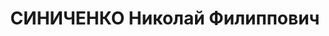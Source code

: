 ---
title: СИНИЧЕНКО Николай Филиппович
description: '1902 року народження, м. Костянтинівка Донецької області, українець,
  освіта середня, член ВКП(б). Головний механік шахти ім. Дзержинського. Проживав:
  м. Дзержинськ Донецької області.

  Заарештований 28 липня 1937 року. Засуджений спецколегією Донецького облсуду на
  15 років ВТТ.

  Реабілітований у 1940 році.'
---